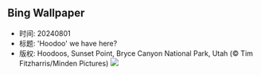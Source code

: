 ## Bing Wallpaper
- 时间: 20240801
- 标题: 'Hoodoo' we have here?
- 版权: Hoodoos, Sunset Point, Bryce Canyon National Park, Utah (© Tim Fitzharris/Minden Pictures)
![](https://cn.bing.com/th?id=OHR.HoodoosBryce_EN-US6434628044_UHD.jpg&rf=LaDigue_UHD.jpg&pid=hp&w=3840&h=2160&rs=1&c=4)
